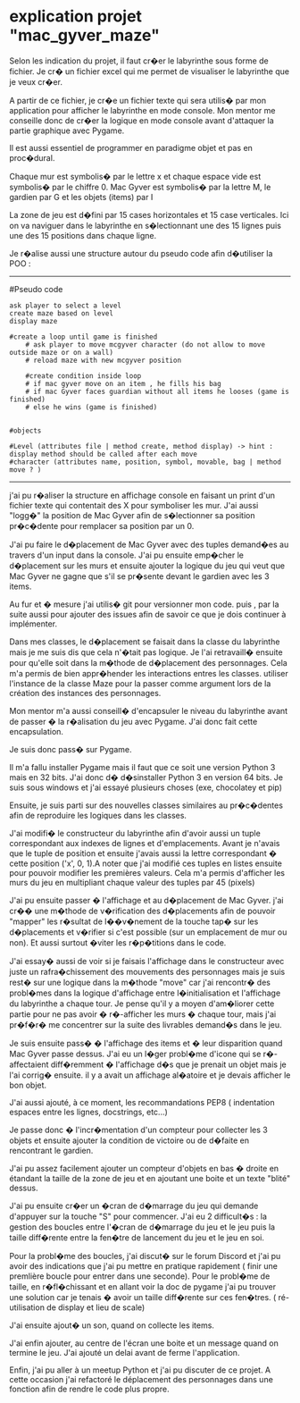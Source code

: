 
# explication projet "mac_gyver_maze"

Selon les indication du projet, il faut cr�er le labyrinthe sous forme de fichier. Je cr� un fichier excel qui me permet de visualiser le labyrinthe que je veux cr�er.

A partir de ce fichier, je cr�e un fichier texte qui sera utilis� par mon application pour afficher le labyrinthe en mode console. Mon mentor me conseille donc de cr�er la logique en mode console avant d'attaquer la partie graphique avec Pygame. 

Il est aussi essentiel de programmer en paradigme objet et pas en proc�dural.

Chaque mur est symbolis� par le lettre x et chaque espace vide est symbolis� par le chiffre 0. Mac Gyver est symbolis� par la lettre M, le gardien par G et les objets (items) par I

La zone de jeu est d�fini par 15 cases horizontales et 15 case verticales. Ici on va naviguer dans le labyrinthe en s�lectionnant une des 15 lignes puis une des 15 positions dans chaque ligne.




Je r�alise aussi une structure autour du pseudo code afin d�utiliser la POO :

------------------

#Pseudo code

```
ask player to select a level
create maze based on level
display maze

#create a loop until game is finished
    # ask player to move mcgyver character (do not allow to move outside maze or on a wall)
    # reload maze with new mcgyver position

    #create condition inside loop
    # if mac gyver move on an item , he fills his bag
    # if mac Gyver faces guardian without all items he looses (game is finished)
    # else he wins (game is finished)


#objects

#Level (attributes file | method create, method display) -> hint : display method should be called after each move
#character (attributes name, position, symbol, movable, bag | method move ? )
```

-------------------

j'ai pu r�aliser la structure en affichage console en faisant un print d'un fichier texte qui contentait des X pour symboliser les mur. J'ai aussi "logg�" la position de Mac Gyver afin de s�lectionner sa position pr�c�dente pour remplacer sa position par un 0.

J'ai pu faire le d�placement de Mac Gyver avec des tuples demand�es au travers d'un input dans la console. J'ai pu ensuite emp�cher le d�placement sur les murs et ensuite ajouter la logique du jeu qui veut que Mac Gyver ne gagne que s'il se pr�sente devant le gardien avec les 3 items. 

Au fur et � mesure j'ai utilis� git pour versionner mon code. puis , par la suite aussi pour ajouter des issues afin de savoir ce que je dois continuer à implémenter.

Dans mes classes, le d�placement se faisait dans la classe du labyrinthe mais je me suis dis que cela n'�tait pas logique. Je l'ai retravaill� ensuite pour qu'elle soit dans la m�thode de d�placement des personnages. Cela m'a permis de bien appr�hender les interactions entres les classes. utiliser l'instance de la classe Maze pour la passer comme argument lors de la création des instances des personnages.

Mon mentor m'a aussi conseill� d'encapsuler le niveau du labyrinthe avant de passer � la r�alisation du jeu avec Pygame. J'ai donc fait cette encapsulation. 

 Je suis donc pass� sur Pygame.

Il m'a fallu  installer Pygame mais il faut que ce soit une version Python 3 mais en 32 bits. J'ai donc d� d�sinstaller Python 3 en version 64 bits. Je suis sous windows  et j'ai essayé plusieurs choses (exe, chocolatey et pip)

Ensuite, je suis parti sur des nouvelles classes similaires au pr�c�dentes afin de reproduire les logiques dans les classes. 

J'ai modifi� le constructeur du labyrinthe afin d'avoir aussi un tuple correspondant aux indexes de lignes et d'emplacements.  Avant je n'avais que le tuple de position et ensuite j'avais aussi la lettre correspondant � cette position ('x', 0, 1).A noter que j'ai modifié ces tuples en listes ensuite pour pouvoir modifier les premières valeurs. Cela m'a permis d'afficher les murs du jeu en multipliant chaque valeur des tuples par 45 (pixels)

J'ai pu ensuite passer � l'affichage et au d�placement de Mac Gyver. j'ai cr�� une m�thode de v�rification des d�placements afin de pouvoir "mapper" les r�sultat de l��v�nement de la touche tap� sur les d�placements et v�rifier si c'est possible (sur un emplacement de mur ou non). Et aussi surtout �viter les r�p�titions dans le code.

J'ai essay� aussi de voir si je faisais l'affichage dans le constructeur avec juste un rafra�chissement des mouvements des personnages mais je suis rest� sur une logique dans la m�thode "move" car j'ai rencontr� des probl�mes dans la logique d'affichage entre l�initialisation et l'affichage du labyrinthe a chaque tour. Je pense qu'il y a moyen d'am�liorer cette partie pour ne pas avoir � r�-afficher les murs � chaque tour, mais j'ai pr�f�r� me concentrer sur la suite des livrables demand�s dans le jeu.

Je suis ensuite pass� � l'affichage des items et � leur disparition quand Mac Gyver passe dessus. J'ai eu un l�ger probl�me d'icone qui se r�-affectaient diff�remment � l'affichage d�s que je prenait un objet mais je l'ai corrig� ensuite. il y a avait un affichage al�atoire et je devais afficher le bon objet.

J'ai aussi ajouté, à ce moment, les recommandations PEP8 ( indentation espaces entre les lignes, docstrings, etc...)

Je passe donc � l'incr�mentation d'un compteur pour collecter les 3 objets et ensuite  ajouter la condition de victoire ou de d�faite en rencontrant le gardien. 

J'ai pu assez facilement ajouter un compteur d'objets en bas � droite en étandant la taille de la zone de jeu et en ajoutant une boite et un texte "blité" dessus.

J'ai pu ensuite cr�er un �cran de d�marrage du jeu qui demande d'appuyer sur la touche "S" pour commencer. J'ai eu 2 difficult�s : la gestion des boucles entre l'�cran de d�marrage du jeu et le jeu puis la taille diff�rente entre la fen�tre de lancement du jeu et le jeu en soi. 

Pour la probl�me des boucles, j'ai discut� sur le forum Discord et j'ai pu avoir des indications que j'ai pu mettre en pratique rapidement ( finir une premlière boucle pour entrer dans une seconde). Pour le probl�me de taille, en r�fl�chissant et en allant voir la doc de pygame j'ai pu trouver une solution car je tenais � avoir un taille diff�rente sur ces fen�tres. ( ré-utilisation de display et lieu de scale)

 J'ai ensuite ajout� un son, quand on collecte les items. 

 J'ai enfin ajouter, au centre de l'écran une boite et un message quand on termine le jeu. J'ai ajouté un delai avant de ferme l'application.

 Enfin, j'ai pu aller à un meetup Python et j'ai pu discuter de ce projet. A cette occasion j'ai refactoré le déplacement des personnages dans une fonction afin de rendre le code plus propre.